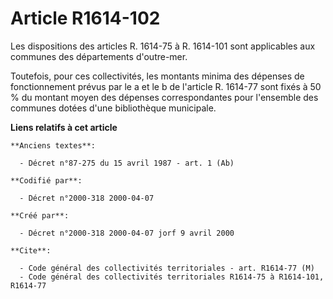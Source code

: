 # Article R1614-102

Les dispositions des articles R. 1614-75 à R. 1614-101 sont applicables aux communes des départements d'outre-mer.

Toutefois, pour ces collectivités, les montants minima des dépenses de fonctionnement prévus par le a et le b de l'article R.
1614-77 sont fixés à 50 % du montant moyen des dépenses correspondantes pour l'ensemble des communes dotées d'une
bibliothèque municipale.

**Liens relatifs à cet article**

	**Anciens textes**:

	  - Décret n°87-275 du 15 avril 1987 - art. 1 (Ab)

	**Codifié par**:

	  - Décret n°2000-318 2000-04-07

	**Créé par**:

	  - Décret n°2000-318 2000-04-07 jorf 9 avril 2000

	**Cite**:

	  - Code général des collectivités territoriales - art. R1614-77 (M)
	  - Code général des collectivités territoriales R1614-75 à R1614-101, R1614-77
